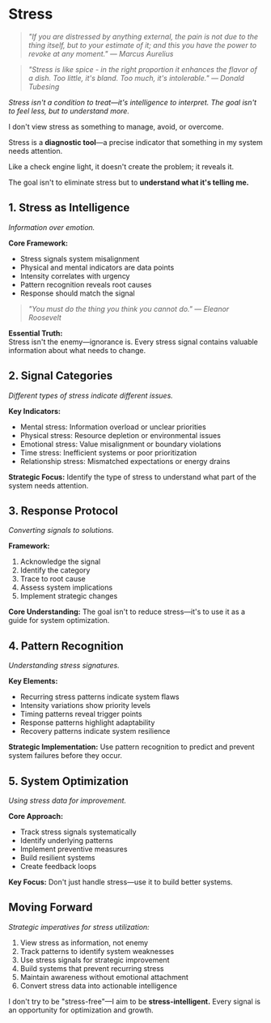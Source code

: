 # Stress

> *"If you are distressed by anything external, the pain is not due to the thing itself, but to your estimate of it; and this you have the power to revoke at any moment." — Marcus Aurelius*

> *"Stress is like spice - in the right proportion it enhances the flavor of a dish. Too little, it's bland. Too much, it's intolerable." — Donald Tubesing*

*Stress isn't a condition to treat—it's intelligence to interpret. The goal isn't to feel less, but to understand more.*

I don't view stress as something to manage, avoid, or overcome.

Stress is a **diagnostic tool**—a precise indicator that something in my system needs attention.

Like a check engine light, it doesn't create the problem; it reveals it.

The goal isn't to eliminate stress but to **understand what it's telling me.**

## 1. Stress as Intelligence

*Information over emotion.*

**Core Framework:**
- Stress signals system misalignment
- Physical and mental indicators are data points
- Intensity correlates with urgency
- Pattern recognition reveals root causes
- Response should match the signal

> *"You must do the thing you think you cannot do." — Eleanor Roosevelt*

**Essential Truth:**  
Stress isn't the enemy—ignorance is. Every stress signal contains valuable information about what needs to change.

## 2. Signal Categories

*Different types of stress indicate different issues.*

**Key Indicators:**
- Mental stress: Information overload or unclear priorities
- Physical stress: Resource depletion or environmental issues
- Emotional stress: Value misalignment or boundary violations
- Time stress: Inefficient systems or poor prioritization
- Relationship stress: Mismatched expectations or energy drains

**Strategic Focus:**
Identify the type of stress to understand what part of the system needs attention.

## 3. Response Protocol

*Converting signals to solutions.*

**Framework:**
1. Acknowledge the signal
2. Identify the category
3. Trace to root cause
4. Assess system implications
5. Implement strategic changes

**Core Understanding:**
The goal isn't to reduce stress—it's to use it as a guide for system optimization.

## 4. Pattern Recognition

*Understanding stress signatures.*

**Key Elements:**
- Recurring stress patterns indicate system flaws
- Intensity variations show priority levels
- Timing patterns reveal trigger points
- Response patterns highlight adaptability
- Recovery patterns indicate system resilience

**Strategic Implementation:**
Use pattern recognition to predict and prevent system failures before they occur.

## 5. System Optimization

*Using stress data for improvement.*

**Core Approach:**
- Track stress signals systematically
- Identify underlying patterns
- Implement preventive measures
- Build resilient systems
- Create feedback loops

**Key Focus:**
Don't just handle stress—use it to build better systems.

## Moving Forward

*Strategic imperatives for stress utilization:*

1. View stress as information, not enemy
2. Track patterns to identify system weaknesses
3. Use stress signals for strategic improvement
4. Build systems that prevent recurring stress
5. Maintain awareness without emotional attachment
6. Convert stress data into actionable intelligence

I don't try to be "stress-free"—I aim to be **stress-intelligent.** Every signal is an opportunity for optimization and growth.